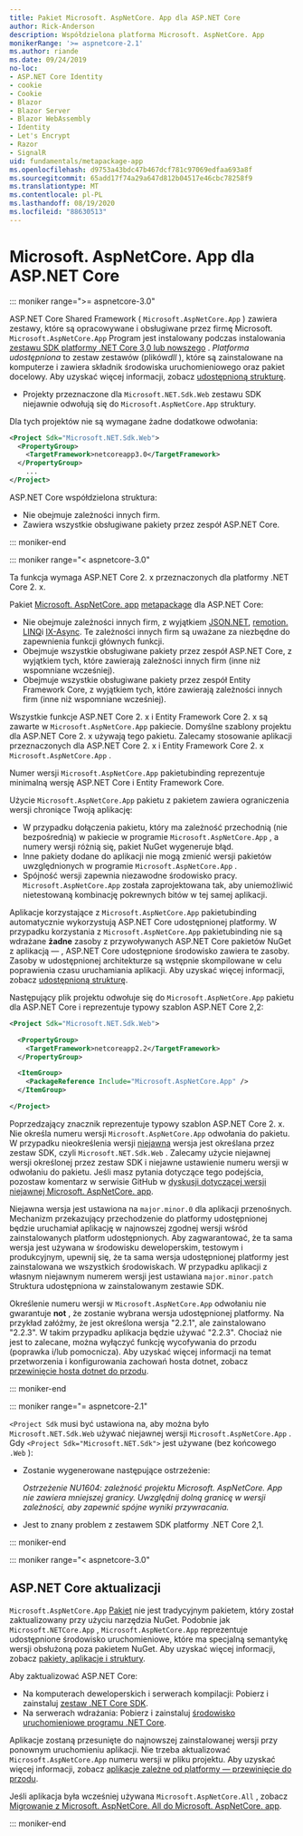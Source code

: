 ```yaml
---
title: Pakiet Microsoft. AspNetCore. App dla ASP.NET Core
author: Rick-Anderson
description: Współdzielona platforma Microsoft. AspNetCore. App
monikerRange: '>= aspnetcore-2.1'
ms.author: riande
ms.date: 09/24/2019
no-loc:
- ASP.NET Core Identity
- cookie
- Cookie
- Blazor
- Blazor Server
- Blazor WebAssembly
- Identity
- Let's Encrypt
- Razor
- SignalR
uid: fundamentals/metapackage-app
ms.openlocfilehash: d9753a43bdc47b467dcf781c97069edfaa693a8f
ms.sourcegitcommit: 65add17f74a29a647d812b04517e46cbc78258f9
ms.translationtype: MT
ms.contentlocale: pl-PL
ms.lasthandoff: 08/19/2020
ms.locfileid: "88630513"
---
```

# <a name="microsoftaspnetcoreapp-for-aspnet-core"></a>Microsoft. AspNetCore. App dla ASP.NET Core

::: moniker range=">= aspnetcore-3.0"

 ASP.NET Core Shared Framework ( `Microsoft.AspNetCore.App` ) zawiera zestawy, które są opracowywane i obsługiwane przez firmę Microsoft. `Microsoft.AspNetCore.App` Program jest instalowany podczas instalowania [zestawu SDK platformy .NET Core 3,0 lub nowszego](https://dotnet.microsoft.com/download/dotnet-core/3.0) . *Platforma udostępniona* to zestaw zestawów (plików*dll* ), które są zainstalowane na komputerze i zawiera składnik środowiska uruchomieniowego oraz pakiet docelowy. Aby uzyskać więcej informacji, zobacz [udostępnioną strukturę](https://natemcmaster.com/blog/2018/08/29/netcore-primitives-2/).

* Projekty przeznaczone dla `Microsoft.NET.Sdk.Web` zestawu SDK niejawnie odwołują się do `Microsoft.AspNetCore.App` struktury.

Dla tych projektów nie są wymagane żadne dodatkowe odwołania:

```xml
<Project Sdk="Microsoft.NET.Sdk.Web">
  <PropertyGroup>
    <TargetFramework>netcoreapp3.0</TargetFramework>
  </PropertyGroup>
    ...
</Project>
```

ASP.NET Core współdzielona struktura:

* Nie obejmuje zależności innych firm.
* Zawiera wszystkie obsługiwane pakiety przez zespół ASP.NET Core.

::: moniker-end

::: moniker range="< aspnetcore-3.0"

Ta funkcja wymaga ASP.NET Core 2. x przeznaczonych dla platformy .NET Core 2. x.

Pakiet [Microsoft. AspNetCore. app](https://www.nuget.org/packages/Microsoft.AspNetCore.App) [metapackage](/dotnet/core/packages#metapackages) dla ASP.NET Core:

* Nie obejmuje zależności innych firm, z wyjątkiem [JSON.NET](https://www.nuget.org/packages/Newtonsoft.Json/), [remotion. LINQ](https://www.nuget.org/packages/Remotion.Linq/)i [IX-Async](https://www.nuget.org/packages/System.Interactive.Async/). Te zależności innych firm są uważane za niezbędne do zapewnienia funkcji głównych funkcji.
* Obejmuje wszystkie obsługiwane pakiety przez zespół ASP.NET Core, z wyjątkiem tych, które zawierają zależności innych firm (inne niż wspomniane wcześniej).
* Obejmuje wszystkie obsługiwane pakiety przez zespół Entity Framework Core, z wyjątkiem tych, które zawierają zależności innych firm (inne niż wspomniane wcześniej).

Wszystkie funkcje ASP.NET Core 2. x i Entity Framework Core 2. x są zawarte w `Microsoft.AspNetCore.App` pakiecie. Domyślne szablony projektu dla ASP.NET Core 2. x używają tego pakietu. Zalecamy stosowanie aplikacji przeznaczonych dla ASP.NET Core 2. x i Entity Framework Core 2. x `Microsoft.AspNetCore.App` .

Numer wersji `Microsoft.AspNetCore.App` pakietubinding reprezentuje minimalną wersję ASP.NET Core i Entity Framework Core.

Użycie `Microsoft.AspNetCore.App` pakietu z pakietem zawiera ograniczenia wersji chroniące Twoją aplikację:

* W przypadku dołączenia pakietu, który ma zależność przechodnią (nie bezpośrednią) w pakiecie w programie `Microsoft.AspNetCore.App` , a numery wersji różnią się, pakiet NuGet wygeneruje błąd.
* Inne pakiety dodane do aplikacji nie mogą zmienić wersji pakietów uwzględnionych w programie `Microsoft.AspNetCore.App` .
* Spójność wersji zapewnia niezawodne środowisko pracy. `Microsoft.AspNetCore.App` została zaprojektowana tak, aby uniemożliwić nietestowaną kombinację pokrewnych bitów w tej samej aplikacji.

Aplikacje korzystające z `Microsoft.AspNetCore.App` pakietubinding automatycznie wykorzystują ASP.NET Core udostępnionej platformy. W przypadku korzystania z `Microsoft.AspNetCore.App` pakietubinding nie są wdrażane **żadne** zasoby z przywoływanych ASP.NET Core pakietów NuGet z aplikacją &mdash; , ASP.NET Core udostępnione środowisko zawiera te zasoby. Zasoby w udostępnionej architekturze są wstępnie skompilowane w celu poprawienia czasu uruchamiania aplikacji. Aby uzyskać więcej informacji, zobacz [udostępnioną strukturę](https://natemcmaster.com/blog/2018/08/29/netcore-primitives-2/).

Następujący plik projektu odwołuje się do `Microsoft.AspNetCore.App` pakietu dla ASP.NET Core i reprezentuje typowy szablon ASP.NET Core 2,2:

```xml
<Project Sdk="Microsoft.NET.Sdk.Web">

  <PropertyGroup>
    <TargetFramework>netcoreapp2.2</TargetFramework>
  </PropertyGroup>

  <ItemGroup>
    <PackageReference Include="Microsoft.AspNetCore.App" />
  </ItemGroup>

</Project>
```

Poprzedzający znacznik reprezentuje typowy szablon ASP.NET Core 2. x. Nie określa numeru wersji `Microsoft.AspNetCore.App` odwołania do pakietu. W przypadku nieokreślenia wersji [niejawna](https://github.com/dotnet/core/blob/master/release-notes/1.0/sdk/1.0-rc3-implicit-package-refs.md) wersja jest określana przez zestaw SDK, czyli `Microsoft.NET.Sdk.Web` . Zalecamy użycie niejawnej wersji określonej przez zestaw SDK i niejawne ustawienie numeru wersji w odwołaniu do pakietu. Jeśli masz pytania dotyczące tego podejścia, pozostaw komentarz w serwisie GitHub w [dyskusji dotyczącej wersji niejawnej Microsoft. AspNetCore. app](https://github.com/dotnet/AspNetCore.Docs/issues/6430).

Niejawna wersja jest ustawiona na `major.minor.0` dla aplikacji przenośnych. Mechanizm przekazujący przechodzenie do platformy udostępnionej będzie uruchamiał aplikację w najnowszej zgodnej wersji wśród zainstalowanych platform udostępnionych. Aby zagwarantować, że ta sama wersja jest używana w środowisku deweloperskim, testowym i produkcyjnym, upewnij się, że ta sama wersja udostępnionej platformy jest zainstalowana we wszystkich środowiskach. W przypadku aplikacji z własnym niejawnym numerem wersji jest ustawiana `major.minor.patch` Struktura udostępniona w zainstalowanym zestawie SDK.

Określenie numeru wersji w `Microsoft.AspNetCore.App` odwołaniu nie gwarantuje **not** , że zostanie wybrana wersja udostępnionej platformy. Na przykład załóżmy, że jest określona wersja "2.2.1", ale zainstalowano "2.2.3". W takim przypadku aplikacja będzie używać "2.2.3". Chociaż nie jest to zalecane, można wyłączyć funkcję wycofywania do przodu (poprawka i/lub pomocnicza). Aby uzyskać więcej informacji na temat przetworzenia i konfigurowania zachowań hosta dotnet, zobacz [przewinięcie hosta dotnet do przodu](https://github.com/dotnet/core-setup/blob/master/Documentation/design-docs/roll-forward-on-no-candidate-fx.md).

::: moniker-end

::: moniker range="= aspnetcore-2.1"

`<Project Sdk` musi być ustawiona na, aby można było `Microsoft.NET.Sdk.Web` używać niejawnej wersji `Microsoft.AspNetCore.App` . Gdy `<Project Sdk="Microsoft.NET.Sdk">` jest używane (bez końcowego `.Web` ):

* Zostanie wygenerowane następujące ostrzeżenie:

  *Ostrzeżenie NU1604: zależność projektu Microsoft. AspNetCore. App nie zawiera mniejszej granicy. Uwzględnij dolną granicę w wersji zależności, aby zapewnić spójne wyniki przywracania.*

* Jest to znany problem z zestawem SDK platformy .NET Core 2,1.

::: moniker-end

::: moniker range="< aspnetcore-3.0"

<a name="update"></a>

## <a name="update-aspnet-core"></a>ASP.NET Core aktualizacji

`Microsoft.AspNetCore.App` [Pakiet](/dotnet/core/packages#metapackages) nie jest tradycyjnym pakietem, który został zaktualizowany przy użyciu narzędzia NuGet. Podobnie jak `Microsoft.NETCore.App` , `Microsoft.AspNetCore.App` reprezentuje udostępnione środowisko uruchomieniowe, które ma specjalną semantykę wersji obsłużoną poza pakietem NuGet. Aby uzyskać więcej informacji, zobacz [pakiety, aplikacje i struktury](/dotnet/core/packages).

Aby zaktualizować ASP.NET Core:

* Na komputerach deweloperskich i serwerach kompilacji: Pobierz i zainstaluj [zestaw .NET Core SDK](https://dotnet.microsoft.com/download).
* Na serwerach wdrażania: Pobierz i zainstaluj [środowisko uruchomieniowe programu .NET Core](https://dotnet.microsoft.com/download).

 Aplikacje zostaną przesunięte do najnowszej zainstalowanej wersji przy ponownym uruchomieniu aplikacji. Nie trzeba aktualizować `Microsoft.AspNetCore.App` numeru wersji w pliku projektu. Aby uzyskać więcej informacji, zobacz [aplikacje zależne od platformy — przewinięcie do przodu](/dotnet/core/versions/selection#framework-dependent-apps-roll-forward).

Jeśli aplikacja była wcześniej używana `Microsoft.AspNetCore.All` , zobacz [Migrowanie z Microsoft. AspNetCore. All do Microsoft. AspNetCore. app](xref:fundamentals/metapackage#migrate).

::: moniker-end
